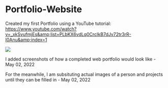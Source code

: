 # Portfolio-Website
Created my first Portfolio using a YouTube tutorial: https://www.youtube.com/watch?v=_xkSvufmjEs&amp;list=PLbKX6vdLq0CrcIkB7dJv72tr3rR-I0Anu&amp;index=1


<img src="screenshot02.png">

I added screenshots of how a completed web portfolio would look like - May 02, 2022

For the meanwhile, I am subsituting actual images of a person and projects until they can be filled in - May 02, 2022
